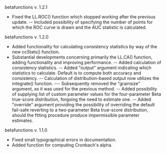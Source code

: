 betafunctions v. 1.2.1
- Fixed the LL.ROC() function which stopped working after the previous update.
-- Included possibility of specifying the number of points for which the ROC curve is drawn and the AUC statistic is calculated.



betafunctions v. 1.2.0
- Added functionality for calculating consistency statistics by way of the new ccStats() function.
- Substantial developments concerning primarily the LL.CA() function, adding functionality and improving performance.
-- Added calculation of consistency statistics.
-- Added "output" argument indicating which statistics to calculate. Default is to compute both accuracy and consistency.
-- Calculation of distribution-based output now utilizes the integrate() function.
--- Subsequently removed the "grainsize" argument, as it was used for the previous method.
-- Added possibility of supplying list of custom parameter values for the four-parameter Beta true-score distribution, forgoing the need to estimate one.
-- Added "override" argument providing the possibility of overriding the default fail-safe reverting to a two-parameter Beta true-score distribution, should the fitting procedure produce impermissible parameter estimates.



betafunctions v. 1.1.0
- Fixed small typographical errors in documentation.
- Added function for computing Cronbach's alpha.